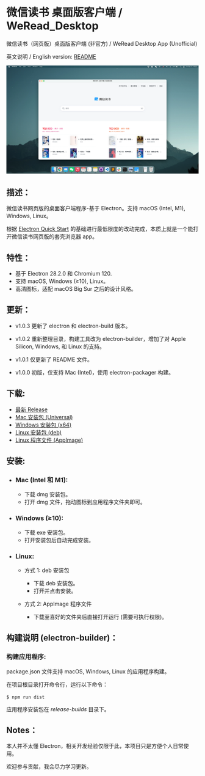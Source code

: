 # 微信读书 桌面版客户端 / WeRead_Desktop
微信读书（网页版）桌面版客户端 (非官方) / WeRead Desktop App (Unofficial)

英文说明 / English version: [README](README.md) 

![](/assets/screenshots/WeRead_for_macOS-v1.0.0.webp)

 ## 描述：
 微信读书网页版的桌面客户端程序-基于 Electron。支持 macOS (Intel, M1), Windows, Linux。

 根据 [Electron Quick Start](https://www.electronjs.org/docs/latest/tutorial/quick-start) 的基础进行最低限度的改动完成，本质上就是一个能打开微信读书网页版的套壳浏览器 app。

## 特性：
- 基于 Electron 28.2.0 和 Chromium 120.
- 支持 macOS, Windows (≥10), Linux。
- 高清图标，适配 macOS Big Sur 之后的设计风格。

## 更新：
- v1.0.3 更新了 electron 和 electron-build 版本。

- v1.0.2 重新整理目录，构建工具改为 electron-builder，增加了对 Apple Silicon, Windows, 和 Linux 的支持。

- v1.0.1 仅更新了 README 文件。

- v1.0.0 初版，仅支持 Mac (Intel)，使用 electron-packager 构建。

## 下载: 
- [最新 Release](https://github.com/NeilYXIN/WeRead_Desktop/releases/latest)
- [Mac 安装包 (Universal)](https://github.com/NeilYXIN/WeRead_Desktop/releases/download/v1.0.3/WeRead-1.0.3-universal.dmg)
- [Windows 安装包 (x64)](https://github.com/NeilYXIN/WeRead_Desktop/releases/download/v1.0.3/WeRead.Setup.1.0.3.exe)
- [Linux 安装包 (deb)](https://github.com/NeilYXIN/WeRead_Desktop/releases/download/v1.0.3/weread_1.0.3_amd64.deb)
- [Linux 程序文件 (AppImage)](https://github.com/NeilYXIN/WeRead_Desktop/releases/download/v1.0.3/WeRead-1.0.3.AppImage)

## 安装:
- ### Mac (Intel 和 M1):
    - 下载 dmg 安装包。
    - 打开 dmg 文件，拖动图标到应用程序文件夹即可。

- ### Windows (≥10):
    - 下载 exe 安装包。
    - 打开安装包后自动完成安装。

- ### Linux:
    - 方式 1: deb 安装包
        - 下载 deb 安装包。
        - 打开并点击安装。

    - 方式 2: AppImage 程序文件
        - 下载至喜好的文件夹后直接打开运行 (需要可执行权限)。

## 构建说明 (electron-builder)：
### 构建应用程序: 
package.json 文件支持 macOS, Windows, Linux 的应用程序构建。 

在项目根目录打开命令行，运行以下命令：

<code>$ npm run dist</code>

应用程序安装包在 *release-builds* 目录下。

## Notes：
本人并不太懂 Electron，相关开发经验仅限于此，本项目只是方便个人日常使用。

欢迎参与贡献，我会尽力学习更新。